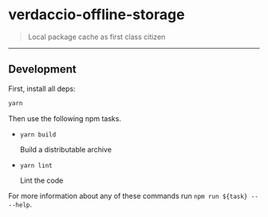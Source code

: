 # verdaccio-offline-storage

> Local package cache as first class citizen

---

## Development

First, install all deps:

```bash
yarn
```

Then use the following npm tasks.

  - `yarn build`

    Build a distributable archive

  - `yarn lint`

    Lint the code

For more information about any of these commands run `npm run ${task} -- --help`.
